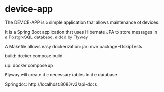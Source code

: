 # device-app


The DEVICE-APP is a simple application that allows maintenance of devices.

It is a Spring Boot application that uses Hibernate JPA to store messages in a PostgreSQL database, aided by Flyway

A Makefile allows easy dockerization:
jar:
    mvn package -DskipTests

build:
    docker compose build

up:
    docker compose up

Flyway will create the necessary tables in the database

Springdoc: http://localhost:8080/v3/api-docs